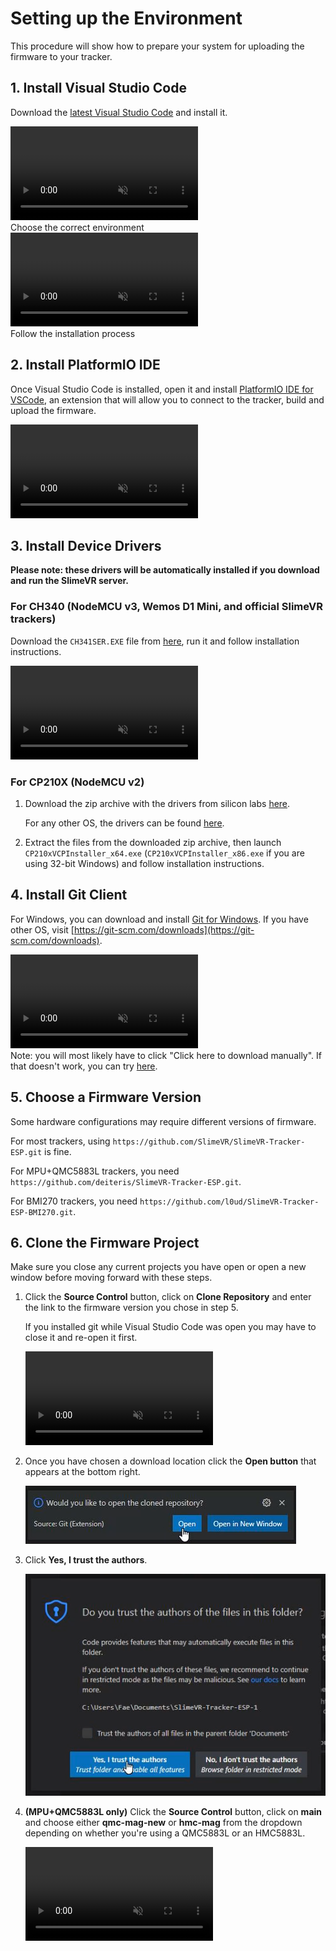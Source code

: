 # Setting up the Environment

This procedure will show how to prepare your system for uploading the firmware to your tracker.

## 1. Install Visual Studio Code

Download the [latest Visual Studio Code](https://code.visualstudio.com/download) and install it.

<div class="embeddedVideo">
	<video name="Downloading Visual Studio Code" autoplay muted loop controls playsinline>
	  <source src="../assets/videos/downloadVSC.webm" type="video/webm">
	  <source src="../assets/videos/downloadVSC.mov" type="video/quicktime">
	</video><br>
	Choose the correct environment
</div>

<div class="embeddedVideo">
	<video name="Installing Visual Studio Code" autoplay muted loop controls playsinline>
	  <source src="../assets/videos/installVSC.webm" type="video/webm">
	  <source src="../assets/videos/installVSC.mov" type="video/quicktime">
	</video><br>
	Follow the installation process
</div>

## 2. Install PlatformIO IDE

Once Visual Studio Code is installed, open it and install [PlatformIO IDE for VSCode](https://marketplace.visualstudio.com/items?itemName=platformio.platformio-ide), an extension that will allow you to connect to the tracker, build and upload the firmware.

<div class="embeddedVideo">
	<video name="Installing PlatformIO" autoplay muted loop controls playsinline>
	  <source src="../assets/videos/installPIO.webm" type="video/webm">
	  <source src="../assets/videos/installPIO.mov" type="video/quicktime">
	</video><br>
</div>

## 3. Install Device Drivers

**Please note: these drivers will be automatically installed if you download and run the SlimeVR server.**

### For CH340 (NodeMCU v3, Wemos D1 Mini, and official SlimeVR trackers)

Download the `CH341SER.EXE` file from [here](https://cdn.sparkfun.com/assets/learn_tutorials/8/4/4/CH341SER.EXE), run it and follow installation instructions.

<div class="embeddedVideo">
	<video name="The Install wizard for CH341SER" autoplay muted loop controls playsinline>
	  <source src="../assets/videos/installCH.webm" type="video/webm">
	  <source src="../assets/videos/installCH.mov" type="video/quicktime">
	</video><br>
</div>

### For CP210X (NodeMCU v2)

1. Download the zip archive with the drivers from silicon labs [here](https://www.silabs.com/documents/public/software/CP210x_Windows_Drivers.zip).

   For any other OS, the drivers can be found [here](https://www.silabs.com/developers/usb-to-uart-bridge-vcp-drivers).

1. Extract the files from the downloaded zip archive, then launch `CP210xVCPInstaller_x64.exe` (`CP210xVCPInstaller_x86.exe` if you are using 32-bit Windows) and follow installation instructions.

## 4. Install Git Client

For Windows, you can download and install [Git for Windows](https://git-scm.com/download/win). If you have other OS, visit [https://git-scm.com/downloads](https://git-scm.com/downloads).

<div class="embeddedVideo">
	<video name="Installing Git for Windows" autoplay muted loop controls playsinline>
	  <source src="../assets/videos/installGit.webm" type="video/webm">
	  <source src="../assets/videos/installGit.mov" type="video/quicktime">
	</video><br>
   Note: you will most likely have to click "Click here to download manually". If that doesn't work, you can try <a href="https://gitforwindows.org/">here</a>.
</div>

## 5. Choose a Firmware Version

Some hardware configurations may require different versions of firmware.

For most trackers, using `https://github.com/SlimeVR/SlimeVR-Tracker-ESP.git` is fine.

For MPU+QMC5883L trackers, you need `https://github.com/deiteris/SlimeVR-Tracker-ESP.git`.

For BMI270 trackers, you need `https://github.com/l0ud/SlimeVR-Tracker-ESP-BMI270.git`.

## 6. Clone the Firmware Project

Make sure you close any current projects you have open or open a new window before moving forward with these steps.

1. Click the **Source Control** button, click on **Clone Repository** and enter the link to the firmware version you chose in step 5.

   If you installed git while Visual Studio Code was open you may have to close it and re-open it first.

   <div class="embeddedVideo">
      <video name="The Cloning process in VSC" autoplay muted loop controls playsinline>
       <source src="../assets/videos/cloneVSC.webm" type="video/webm">
       <source src="../assets/videos/cloneVSC.mov" type="video/quicktime">
      </video><br>
   </div>

1. Once you have chosen a download location click the **Open button** that appears at the bottom right.

   ![Clicking the Open Button](../assets/img/openButton.png)

1. Click **Yes, I trust the authors**.

   ![Clicking Yes, I trust the authors](../assets/img/pleaseTrust.png)

1. **(MPU+QMC5883L only)** Click the **Source Control** button, click on **main** and choose either **qmc-mag-new** or **hmc-mag** from the dropdown depending on whether you're using a QMC5883L or an HMC5883L.

   <div class="embeddedVideo">
      <video name="Where to find the changes for MPU+QMC5883L" autoplay muted loop controls playsinline>
       <source src="../assets/videos/MPUChanges.webm" type="video/webm">
       <source src="../assets/videos/MPUChanges.mov" type="video/quicktime">
      </video><br>
   </div>

